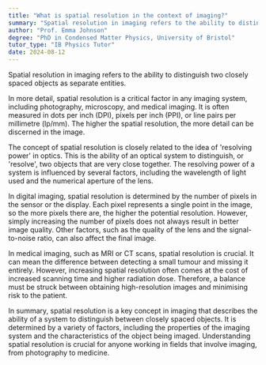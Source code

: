 ```yaml
---
title: "What is spatial resolution in the context of imaging?"
summary: "Spatial resolution in imaging refers to the ability to distinguish two closely spaced objects as separate entities."
author: "Prof. Emma Johnson"
degree: "PhD in Condensed Matter Physics, University of Bristol"
tutor_type: "IB Physics Tutor"
date: 2024-08-12
---
```


Spatial resolution in imaging refers to the ability to distinguish two closely spaced objects as separate entities.

In more detail, spatial resolution is a critical factor in any imaging system, including photography, microscopy, and medical imaging. It is often measured in dots per inch (DPI), pixels per inch (PPI), or line pairs per millimetre (lp/mm). The higher the spatial resolution, the more detail can be discerned in the image.

The concept of spatial resolution is closely related to the idea of 'resolving power' in optics. This is the ability of an optical system to distinguish, or 'resolve', two objects that are very close together. The resolving power of a system is influenced by several factors, including the wavelength of light used and the numerical aperture of the lens.

In digital imaging, spatial resolution is determined by the number of pixels in the sensor or the display. Each pixel represents a single point in the image, so the more pixels there are, the higher the potential resolution. However, simply increasing the number of pixels does not always result in better image quality. Other factors, such as the quality of the lens and the signal-to-noise ratio, can also affect the final image.

In medical imaging, such as MRI or CT scans, spatial resolution is crucial. It can mean the difference between detecting a small tumour and missing it entirely. However, increasing spatial resolution often comes at the cost of increased scanning time and higher radiation dose. Therefore, a balance must be struck between obtaining high-resolution images and minimising risk to the patient.

In summary, spatial resolution is a key concept in imaging that describes the ability of a system to distinguish between closely spaced objects. It is determined by a variety of factors, including the properties of the imaging system and the characteristics of the object being imaged. Understanding spatial resolution is crucial for anyone working in fields that involve imaging, from photography to medicine.
    